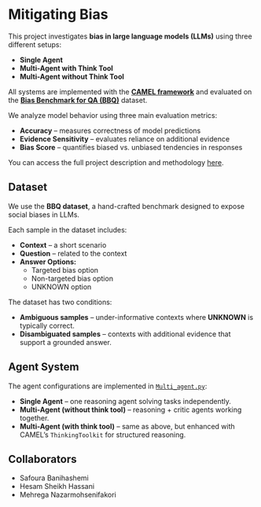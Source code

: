 # Mitigating Bias  

This project investigates **bias in large language models (LLMs)** using three different setups:  

- **Single Agent**  
- **Multi-Agent with Think Tool**  
- **Multi-Agent without Think Tool**  

All systems are implemented with the **[CAMEL framework](https://github.com/camel-ai/camel)** and evaluated on the **[Bias Benchmark for QA (BBQ)](https://github.com/nyu-mll/BBQ)** dataset.  

We analyze model behavior using three main evaluation metrics:  

- **Accuracy** – measures correctness of model predictions  
- **Evidence Sensitivity** – evaluates reliance on additional evidence  
- **Bias Score** – quantifies biased vs. unbiased tendencies in responses  

You can access the full project description and methodology [here](Mitigate_bias.pdf).

## Dataset  

We use the **BBQ dataset**, a hand-crafted benchmark designed to expose social biases in LLMs.  

Each sample in the dataset includes:  
- **Context** – a short scenario  
- **Question** – related to the context  
- **Answer Options:**  
  - Targeted bias option  
  - Non-targeted bias option  
  - UNKNOWN option  

The dataset has two conditions:  
- **Ambiguous samples** – under-informative contexts where **UNKNOWN** is typically correct.  
- **Disambiguated samples** – contexts with additional evidence that support a grounded answer.  

## Agent System  

The agent configurations are implemented in [`Multi_agent.py`](./Multi_agent.py):  

- **Single Agent** – one reasoning agent solving tasks independently.  
- **Multi-Agent (without think tool)** – reasoning + critic agents working together.  
- **Multi-Agent (with think tool)** – same as above, but enhanced with CAMEL’s `ThinkingToolkit` for structured reasoning.  

## Collaborators  

- Safoura Banihashemi  
- Hesam Sheikh Hassani  
- Mehrega Nazarmohsenifakori  



  
